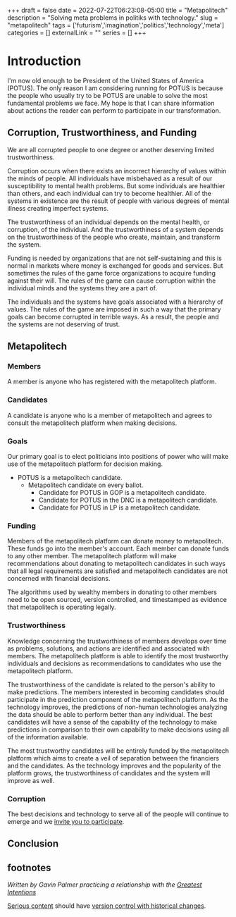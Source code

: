 +++ 
draft = false
date = 2022-07-22T06:23:08-05:00
title = "Metapolitech"
description = "Solving meta problems in politiks with technology."
slug = "metapolitech" 
tags = ['futurism','imagination','politics','technology','meta']
categories = []
externalLink = ""
series = []
+++

# Introduction

I'm now old enough to be President of the United States of America (POTUS).  The only reason I am considering running for POTUS is because the people who usually try to be POTUS are unable to solve the most fundamental problems we face.  My hope is that I can share information about actions the reader can perform to participate in our transformation.

## Corruption, Trustworthiness, and Funding

We are all corrupted people to one degree or another deserving limited trustworthiness.

Corruption occurs when there exists an incorrect hierarchy of values within the minds of people.  All individuals have misbehaved as a result of our susceptibility to mental health problems.  But some individuals are healthier than others, and each individual can try to become healthier.  All of the systems in existence are the result of people with various degrees of mental illness creating imperfect systems.

The trustworthiness of an individual depends on the mental health, or corruption, of the individual.  And the trustworthiness of a system depends on the trustworthiness of the people who create, maintain, and transform the system.

Funding is needed by organizations that are not self-sustaining and this is normal in markets where money is exchanged for goods and services.  But sometimes the rules of the game force organizations to acquire funding against their will.  The rules of the game can cause corruption within the individual minds and the systems they are a part of.

The individuals and the systems have goals associated with a hierarchy of values.  The rules of the game are imposed in such a way that the primary goals can become corrupted in terrible ways.  As a result, the people and the systems are not deserving of trust.

## Metapolitech

### Members

A member is anyone who has registered with the metapolitech platform.

### Candidates

A candidate is anyone who is a member of metapolitech and agrees to consult the metapolitech platform when making decisions.

### Goals

Our primary goal is to elect politicians into positions of power who will make use of the metapolitech platform for decision making.

- POTUS is a metapolitech candidate.
    - Metapolitech candidate on every ballot.
        - Candidate for POTUS in GOP is a metapolitech candidate.
        - Candidate for POTUS in the DNC is a metapolitech candidate.
        - Candidate for POTUS in LP is a metapolitech candidate.

### Funding

Members of the metapolitech platform can donate money to metapolitech.  These funds go into the member's account.  Each member can donate funds to any other member.  The metapolitech platform will make recommendations about donating to metapolitech candidates in such ways that all legal requirements are satisfied and metapolitech candidates are not concerned with financial decisions.

The algorithms used by wealthy members in donating to other members need to be open sourced, version controlled, and timestamped as evidence that metapolitech is operating legally.

### Trustworthiness

Knowledge concerning the trustworthiness of members develops over time as problems, solutions, and actions are identified and associated with members.  The metapolitech platform is able to identify the most trustworthy individuals and decisions as recommendations to candidates who use the metapolitech platform.

The trustworthiness of the candidate is related to the person's ability to make predictions.  The members interested in becoming candidates should participate in the prediction component of the metapolitech platform.  As the technology improves, the predictions of non-human technologies analyzing the data should be able to perform better than any individual.  The best candidates will have a sense of the capability of the technology to make predictions in comparison to their own capability to make decisions using all of the information available.

The most trustworthy candidates will be entirely funded by the metapolitech platform which aims to create a veil of separation between the financiers and the candidates.  As the technology improves and the popularity of the platform grows, the trustworthiness of candidates and the system will improve as well.

### Corruption

The best decisions and technology to serve all of the people will continue to emerge and we [invite you to participate](https://forms.gle/RNeQSxfyYbA2M1Eh6).

## Conclusion

## footnotes

*Written by Gavin Palmer practicing a relationship with the [Greatest Intentions](/posts/helping-the-greatest-intentions)*

[Serious content](/posts/content-creation) should have [version control with historical changes](https://github.com/heroLFG/hugo-herolfg-site/commits/dev/content/posts/metapolitech.md).
